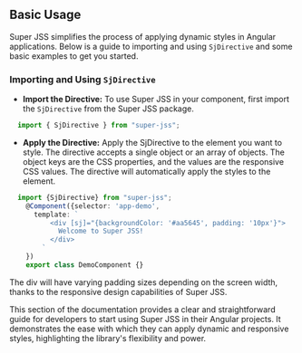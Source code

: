 ## Basic Usage

Super JSS simplifies the process of applying dynamic styles in Angular applications. Below is a guide to importing and using `SjDirective` and some basic examples to get you started.

### Importing and Using `SjDirective`

- **Import the Directive:**
   To use Super JSS in your component, first import the `SjDirective` from the Super JSS package.

```typescript
  import { SjDirective } from "super-jss";
```

- **Apply the Directive:**
    Apply the SjDirective to the element you want to style. The directive accepts a single object or an array of objects. The object keys are the CSS properties, and the values are the responsive CSS values. The directive will automatically apply the styles to the element.

```typescript
  import {SjDirective} from "super-jss";
    @Component({selector: 'app-demo',
      template: `
          <div [sj]="{backgroundColor: '#aa5645', padding: '10px'}">
            Welcome to Super JSS!
          </div>
        `
    })
    export class DemoComponent {}
```

The div will have varying padding sizes depending on the screen width, thanks to the responsive design capabilities of Super JSS.

This section of the documentation provides a clear and straightforward guide for developers to start using Super JSS in their Angular projects. It demonstrates the ease with which they can apply dynamic and responsive styles, highlighting the library's flexibility and power.
